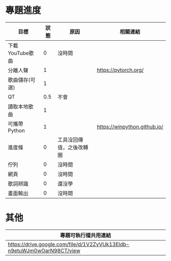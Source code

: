 # 專題進度
|目標|狀態|原因|相關連結|
|---|---|---|---|
|下載YouTube歌曲|0|沒時間||
|分離人聲|1||https://pytorch.org/|
|歌曲儲存(可選)|1|||
|QT|0.5|不會||
|讀取本地歌曲|1|||
|可攜帶Python|1||https://winpython.github.io/|
|進度條|0|工具沒回傳值，之後改轉圈||
|佇列|0|沒時間||
|網頁|0|沒時間||
|歌詞辨識|0|還沒學||
|畫面輸出|0|沒時間||
# 其他
|專題可執行檔共用連結|
|---|
|https://drive.google.com/file/d/1V2ZyVUk13Eldb-n9etuWJm0wOarN98CT/view|

